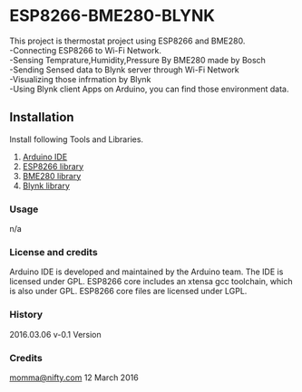 # ESP8266-BME280-BLYNK

This project is thermostat project using ESP8266 and BME280.<br>
-Connecting ESP8266 to Wi-Fi Network.<br> 
-Sensing Temprature,Humidity,Pressure By BME280 made by Bosch<br>
-Sending Sensed data to Blynk server through Wi-Fi Network<br>
-Visualizing those infrmation by Blynk<br>
-Using Blynk client Apps on Arduino, you can find those environment data.<br>

## Installation
Install following Tools and Libraries.<br>
1. [Arduino IDE](https://www.arduino.cc/en/Main/Software)<br>
1. [ESP8266 library](https://github.com/esp8266/Arduino)<br>
1. [BME280 library](https://github.com/embeddedadventures/BME280)<br>
1. [Blynk library](https://github.com/blynkkk)<br>

### Usage
n/a

### License and credits ###
Arduino IDE is developed and maintained by the Arduino team. The IDE is licensed under GPL.
ESP8266 core includes an xtensa gcc toolchain, which is also under GPL.
ESP8266 core files are licensed under LGPL.


### History
2016.03.06 v-0.1 Version

### Credits
momma@nifty.com 
12 March 2016

